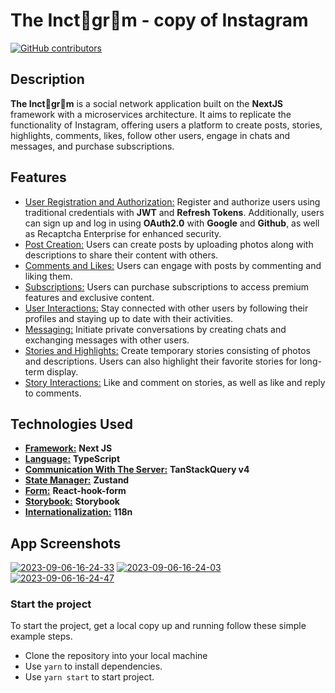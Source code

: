 # The Inct🍊gr🍊m - copy of Instagram

[![GitHub contributors](https://img.shields.io/github/contributors/Alexsandr3/Inctagram.svg)](https://github.com/Armazok/Inctagram/graphs/contributors)

## Description

**The Inct🍊gr🍊m** is a social network application built on the **NextJS** framework with a microservices architecture.
It aims to replicate the functionality of Instagram, offering users a platform to create posts, stories, highlights, comments, likes, follow other users, engage in chats and messages, and purchase subscriptions.

## Features

- [User Registration and Authorization:](#user-registration-and-authorization)
  Register and authorize users using traditional credentials with **JWT** and **Refresh Tokens**.
  Additionally, users can sign up and log in using **OAuth2.0** with **Google** and **Github**, as well as Recaptcha Enterprise for enhanced security.
- [Post Creation:](#post-creation)
  Users can create posts by uploading photos along with descriptions to share their content with others.
- [Comments and Likes:](#comments-and-likes)
  Users can engage with posts by commenting and liking them.
- [Subscriptions:](#subscriptions)
  Users can purchase subscriptions to access premium features and exclusive content.
- [User Interactions:](#user-interactions)
  Stay connected with other users by following their profiles and staying up to date with their activities.
- [Messaging:](#messaging)
  Initiate private conversations by creating chats and exchanging messages with other users.
- [Stories and Highlights:](#stories-and-highlights)
  Create temporary stories consisting of photos and descriptions. Users can also highlight their favorite stories for long-term display.
- [Story Interactions:](#story-interactions)
  Like and comment on stories, as well as like and reply to comments.

## Technologies Used

- [**Framework:**](#framework)
  **Next JS**
- [**Language:**](#language)
  **TypeScript**
- [**Communication With The Server:**](#communicationWithTheServer)
  **TanStackQuery v4**
- [**State Manager:**](#stateManager)
  **Zustand**
- [**Form:**](#form)
  **React-hook-form**
- [**Storybook:**](#storybook)
  **Storybook**
- [**Internationalization:**](#internationalization)
  **118n**

## App Screenshots

<a href="https://ibb.co.com/0V1vQR5"><img src="https://i.ibb.co.com/sJcztd7/2023-09-06-16-24-33.png" alt="2023-09-06-16-24-33" border="0"></a>
<a href="https://ibb.co.com/85YqS6j"><img src="https://i.ibb.co.com/NjT5HZL/2023-09-06-16-24-03.png" alt="2023-09-06-16-24-03" border="0"></a>
<a href="https://ibb.co.com/hBxkBc5"><img src="https://i.ibb.co.com/6Hc2H8h/2023-09-06-16-24-47.png" alt="2023-09-06-16-24-47" border="0"></a>

### Start the project

To start the project, get a local copy up and running follow these simple example steps.

- Clone the repository into your local machine
- Use `yarn` to install dependencies.
- Use `yarn start` to start project.
